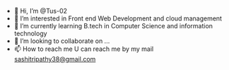 - 👋 Hi, I’m @Tus-02
- 👀 I’m interested in Front end Web Development and cloud management 
- 🌱 I’m currently learning B.tech in Computer Science and information technology
- 💞️ I’m looking to collaborate on ...
- 📫 How to reach me U can reach me by my mail sashitripathy38@gmail.com

<!---
Tus-02/Tus-02 is a ✨ special ✨ repository because its `README.md` (this file) appears on your GitHub profile.
You can click the Preview link to take a look at your changes.
--->
